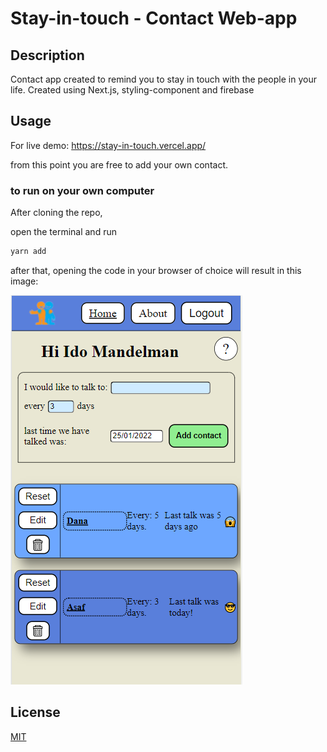 # Stay-in-touch - Contact Web-app

## Description

Contact app created to remind you to stay in touch with the people in your life.
Created using Next.js, styling-component and firebase

## Usage

For live demo: https://stay-in-touch.vercel.app/

from this point you are free to add your own contact.

### to run on your own computer

After cloning the repo,

open the terminal and run

```bash
yarn add
```

after that, opening the code in your browser of choice will result in this image:

![](public/stayingInTouch-picture.PNG)

## License

[MIT](https://choosealicense.com/licenses/mit/)
